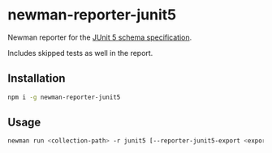 # newman-reporter-junit5

Newman reporter for the [JUnit 5 schema specification](https://github.com/junit-team/junit5/blob/main/platform-tests/src/test/resources/jenkins-junit.xsd).

Includes skipped tests as well in the report.

## Installation

```sh
npm i -g newman-reporter-junit5
```

## Usage

```sh
newman run <collection-path> -r junit5 [--reporter-junit5-export <export-path>]
```
